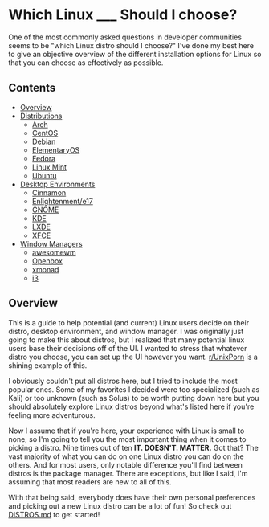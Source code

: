 # Which Linux ___ Should I choose?
One of the most commonly asked questions in developer communities seems to be "which Linux distro should I choose?" I've done my best here to give an objective overview of the different installation options for Linux so that you can choose as effectively as possible.

## Contents
* [Overview](#overview)
* [Distributions](DISTROS.md)
  * [Arch](DISTROS.md#arch)
  * [CentOS](DISTROS.md#centos)
  * [Debian](DISTROS.md#debian)
  * [ElementaryOS](DISTROS.md#elementary-os)
  * [Fedora](DISTROS.md#fedora)
  * [Linux Mint](DISTROS.md#linux-mint)
  * [Ubuntu](DISTROS.md#ubuntu)
* [Desktop Environments](desktop-environments.md)
  * [Cinnamon](desktop-evironments.md#cinnamon)
  * [Enlightenment/e17](desktop-environments.md#enlightenment)
  * [GNOME](desktop-environments.md#gnome)
  * [KDE](desktop-environments.md#kde)
  * [LXDE](desktop-environments.md#lxde)
  * [XFCE](desktop-environments.md#xfce)
* [Window Managers](window-managers.md)
  * [awesomewm](window-managers.md#awesomewm)
  * [Openbox](window-managers.md#openbox)
  * [xmonad](window-managers.md#xmonad)
  * [i3](window-managers.md#i3)


## Overview
This is a guide to help potential (and current) Linux users decide on their distro, desktop environment, and window manager.  I was originally just going to make this about distros, but I realized that many potential linux users base their decisions off of the UI. I wanted to stress that whatever distro you choose, you can set up the UI however you want.  [r/UnixPorn](reddit.com/r/unixporn) is a shining example of this.

I obviously couldn't put all distros here, but I tried to include the most popular ones.  Some of my favorites I decided were too specialized (such as Kali) or too unknown (such as Solus) to be worth putting down here but you should absolutely explore Linux distros beyond what's listed here if you're feeling more adventurous.

Now I assume that if you're here, your experience with Linux is small to none, so I'm going to tell you the most important thing when it comes to picking a distro. Nine times out of ten
**IT.
DOESN'T.
MATTER.**
Got that? The vast majority of what you can do on one Linux distro you can do on the others.  And for most users, only notable difference you'll find between distros is the package manager.  There are exceptions, but like I said, I'm assuming that most readers are new to all of this.

With that being said, everybody does have their own personal preferences and picking out a new Linux distro can be a lot of fun!  So check out [DISTROS.md](DISTROS.md) to get started!
